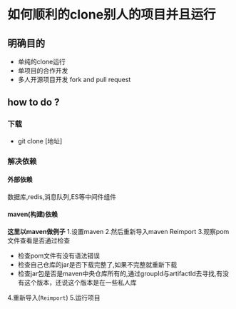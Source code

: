 
#  如何顺利的clone别人的项目并且运行

## 明确目的
- 单纯的clone运行
- 单项目的合作开发
- 多人开源项目开发 fork and pull request

## how to do ?

### 下载
- git clone [地址]

### 解决依赖
#### 外部依赖
数据库,redis,消息队列,ES等中间件组件
#### maven(构建)依赖
**这里以maven做例子**
  1.设置maven
  2.然后重新导入maven Reimport
  3.观察pom文件查看是否通过检查
   - 检查pom文件有没有语法错误
   - 检查自己仓库的jar是否下载完整了,如果不完整就重新下载
   - 检查jar包是否是maven中央仓库所有的,通过groupId与artifactId去寻找,有没有这个版本，还说这个版本是在一些私人库

   4.重新导入(`Reimport`)
   5.运行项目

